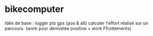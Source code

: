 # bikecomputer
Idée de base :
logger pts gps (pos & alt)
calculer l'effort réalisé sur un parcours.
  (work pour dénivelée positive + work Ffrottements)
